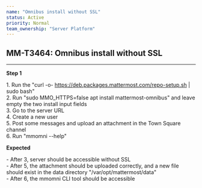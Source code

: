 ```yaml
---
name: "Omnibus install without SSL"
status: Active
priority: Normal
team_ownership: "Server Platform"
---
```


## MM-T3464: Omnibus install without SSL

---

**Step 1**

1\. Run the "curl -o- <https://deb.packages.mattermost.com/repo-setup.sh> | sudo bash"\
2\. Run "sudo MMO\_HTTPS=false apt install mattermost-omnibus" and leave empty the two install input fields\
3\. Go to the server URL\
4\. Create a new user\
5\. Post some messages and upload an attachment in the Town Square channel\
6\. Run "mmomni --help"

**Expected**

\- After 3, server should be accessible without SSL\
\- After 5, the attachment should be uploaded correctly, and a new file should exist in the data directory "/var/opt/mattermost/data"\
\- After 6, the mmomni CLI tool should be accessible
